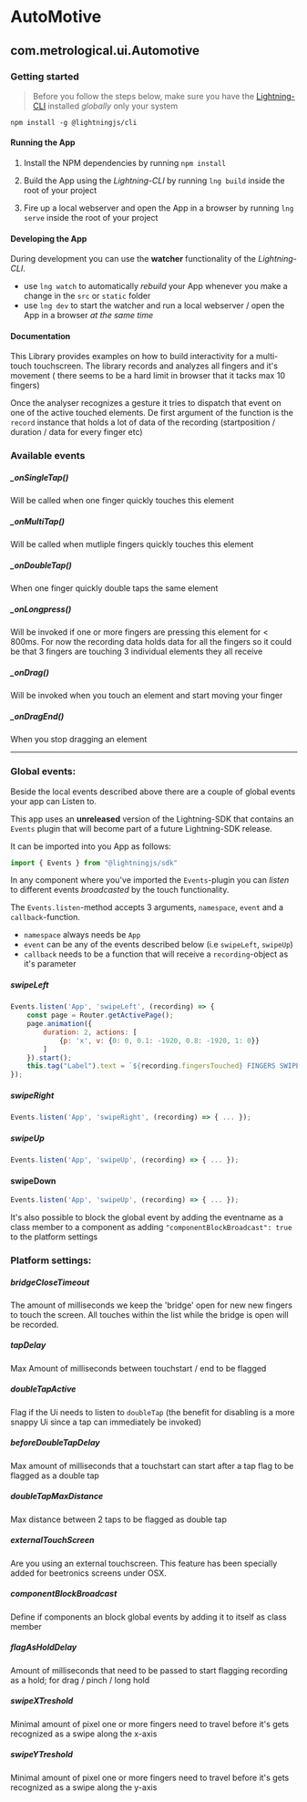 # AutoMotive

## com.metrological.ui.Automotive

### Getting started

> Before you follow the steps below, make sure you have the
[Lightning-CLI](https://rdkcentral.github.io/Lightning-CLI/#/) installed _globally_ only your system

```
npm install -g @lightningjs/cli
```

#### Running the App

1. Install the NPM dependencies by running `npm install`

2. Build the App using the _Lightning-CLI_ by running `lng build` inside the root of your project

3. Fire up a local webserver and open the App in a browser by running `lng serve` inside the root of your project

#### Developing the App

During development you can use the **watcher** functionality of the _Lightning-CLI_.

- use `lng watch` to automatically _rebuild_ your App whenever you make a change in the `src` or  `static` folder
- use `lng dev` to start the watcher and run a local webserver / open the App in a browser _at the same time_

#### Documentation

This Library provides examples on how to build interactivity for a multi-touch touchscreen. The library
records and analyzes all fingers and it's movement ( there seems to be a hard limit in browser that it tacks max 10 fingers)

Once the analyser recognizes a gesture it tries to dispatch that event on one of the active touched elements. De first argument of the function is the `record` instance that holds a lot  of data of the recording
(startposition / duration / data for every finger etc)

### Available events

##### _onSingleTap()

Will be called when one finger quickly touches this element

##### _onMultiTap()

Will be called when mutliple fingers quickly touches this element

##### _onDoubleTap()

When one finger quickly double taps the same element

##### _onLongpress()

Will be invoked if one or more fingers are pressing this element for < 800ms. For  now the recording data holds data for all the fingers so it could be that 3 fingers are touching 3 individual elements they all receive

##### _onDrag()

Will be invoked when you touch an element and start moving your finger

##### _onDragEnd()

When you stop dragging an element

---

### Global events:

Beside the local events described above there are a couple of global events your app can Listen to.

This app uses an **unreleased** version of the Lightning-SDK that contains an `Events` plugin that will become part of a future Lightning-SDK release.

It can be imported into you App as follows:

```js
import { Events } from "@lightningjs/sdk"
```

In any component where you've imported the `Events`-plugin you can _listen_ to different events _broadcasted_ by the touch functionality.

The `Events.listen`-method accepts 3 arguments, `namespace`, `event` and a `callback`-function.

- `namespace` always needs be `App`
- `event` can be any of the events described below (i.e `swipeLeft`, `swipeUp`)
- `callback` needs to be a function that will receive a `recording`-object as it's parameter

##### swipeLeft

```js
Events.listen('App', 'swipeLeft', (recording) => {
    const page = Router.getActivePage();
    page.animation({
        duration: 2, actions: [
            {p: 'x', v: {0: 0, 0.1: -1920, 0.8: -1920, 1: 0}}
        ]
    }).start();    
    this.tag("Label").text = `${recording.fingersTouched} FINGERS SWIPE LEFT`;
});
```

##### swipeRight

```js
Events.listen('App', 'swipeRight', (recording) => { ... });
```

##### swipeUp

```js
Events.listen('App', 'swipeUp', (recording) => { ... });
```

#### swipeDown

```js
Events.listen('App', 'swipeUp', (recording) => { ... });
```

It's also possible to block the global event by adding the eventname
as a class member to a component as adding `"componentBlockBroadcast": true` to 
the platform settings

### Platform settings:


##### bridgeCloseTimeout

The amount of milliseconds we keep the 'bridge' open for new new fingers to touch
the screen. All touches within the list while the bridge is open will be recorded.


##### tapDelay
Max Amount of milliseconds between touchstart / end to be flagged


##### doubleTapActive

Flag if the Ui needs to listen to `doubleTap` (the benefit for disabling is a more snappy Ui since a tap can immediately be invoked)

##### beforeDoubleTapDelay

Max amount of milliseconds that a touchstart can start after a tap flag to be flagged as a double tap

##### doubleTapMaxDistance

Max distance between 2 taps to be flagged as double tap

##### externalTouchScreen

Are you using an external touchscreen. This feature has been specially added for beetronics screens
under OSX.

##### componentBlockBroadcast

Define if components an block global events by adding it to itself as class member

##### flagAsHoldDelay

Amount of milliseconds that need to be passed to start flagging recording as a hold; for drag / pinch / long hold

##### swipeXTreshold

Minimal amount of pixel one or more fingers need to travel before it's gets recognized as a swipe along the x-axis

##### swipeYTreshold

Minimal amount of pixel one or more fingers need to travel before it's gets recognized as a swipe along the y-axis